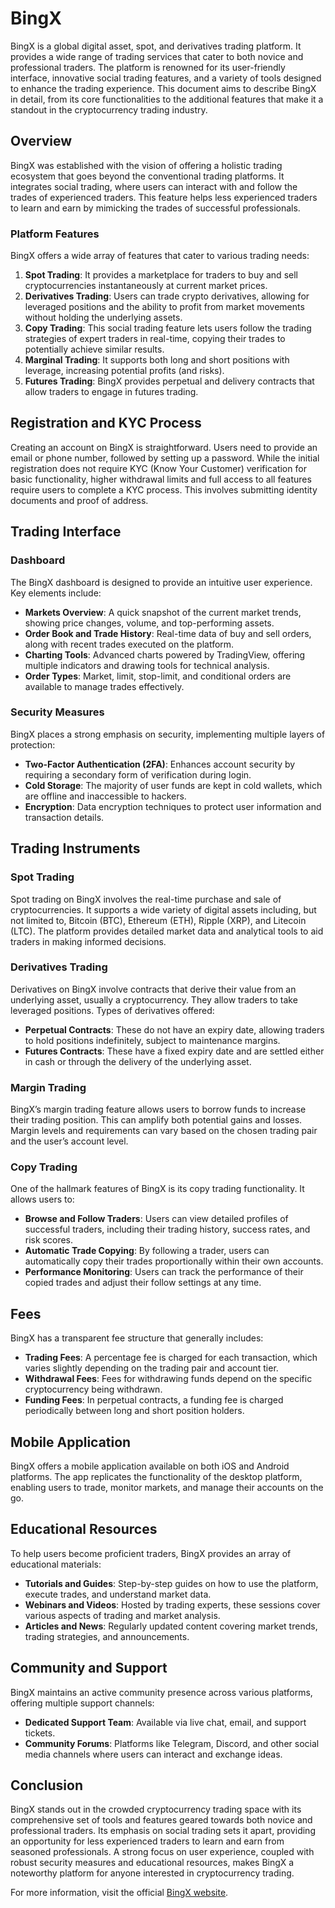 # BingX

BingX is a global digital asset, spot, and derivatives trading platform. It provides a wide range of trading services that cater to both novice and professional traders. The platform is renowned for its user-friendly interface, innovative social trading features, and a variety of tools designed to enhance the trading experience. This document aims to describe BingX in detail, from its core functionalities to the additional features that make it a standout in the cryptocurrency trading industry.

## Overview

BingX was established with the vision of offering a holistic trading ecosystem that goes beyond the conventional trading platforms. It integrates social trading, where users can interact with and follow the trades of experienced traders. This feature helps less experienced traders to learn and earn by mimicking the trades of successful professionals.

### Platform Features

BingX offers a wide array of features that cater to various trading needs:

1. **Spot Trading**: It provides a marketplace for traders to buy and sell cryptocurrencies instantaneously at current market prices.
2. **Derivatives Trading**: Users can trade crypto derivatives, allowing for leveraged positions and the ability to profit from market movements without holding the underlying assets.
3. **Copy Trading**: This social trading feature lets users follow the trading strategies of expert traders in real-time, copying their trades to potentially achieve similar results.
4. **Marginal Trading**: It supports both long and short positions with leverage, increasing potential profits (and risks).
5. **Futures Trading**: BingX provides perpetual and delivery contracts that allow traders to engage in futures trading.

## Registration and KYC Process

Creating an account on BingX is straightforward. Users need to provide an email or phone number, followed by setting up a password. While the initial registration does not require KYC (Know Your Customer) verification for basic functionality, higher withdrawal limits and full access to all features require users to complete a KYC process. This involves submitting identity documents and proof of address.

## Trading Interface

### Dashboard

The BingX dashboard is designed to provide an intuitive user experience. Key elements include:

- **Markets Overview**: A quick snapshot of the current market trends, showing price changes, volume, and top-performing assets.
- **Order Book and Trade History**: Real-time data of buy and sell orders, along with recent trades executed on the platform.
- **Charting Tools**: Advanced charts powered by TradingView, offering multiple indicators and drawing tools for technical analysis.
- **Order Types**: Market, limit, stop-limit, and conditional orders are available to manage trades effectively.

### Security Measures

BingX places a strong emphasis on security, implementing multiple layers of protection:

- **Two-Factor Authentication (2FA)**: Enhances account security by requiring a secondary form of verification during login.
- **Cold Storage**: The majority of user funds are kept in cold wallets, which are offline and inaccessible to hackers.
- **Encryption**: Data encryption techniques to protect user information and transaction details.

## Trading Instruments

### Spot Trading

Spot trading on BingX involves the real-time purchase and sale of cryptocurrencies. It supports a wide variety of digital assets including, but not limited to, Bitcoin (BTC), Ethereum (ETH), Ripple (XRP), and Litecoin (LTC). The platform provides detailed market data and analytical tools to aid traders in making informed decisions.

### Derivatives Trading

Derivatives on BingX involve contracts that derive their value from an underlying asset, usually a cryptocurrency. They allow traders to take leveraged positions. Types of derivatives offered:

- **Perpetual Contracts**: These do not have an expiry date, allowing traders to hold positions indefinitely, subject to maintenance margins.
- **Futures Contracts**: These have a fixed expiry date and are settled either in cash or through the delivery of the underlying asset.

### Margin Trading

BingX’s margin trading feature allows users to borrow funds to increase their trading position. This can amplify both potential gains and losses. Margin levels and requirements can vary based on the chosen trading pair and the user’s account level.

### Copy Trading

One of the hallmark features of BingX is its copy trading functionality. It allows users to:

- **Browse and Follow Traders**: Users can view detailed profiles of successful traders, including their trading history, success rates, and risk scores.
- **Automatic Trade Copying**: By following a trader, users can automatically copy their trades proportionally within their own accounts.
- **Performance Monitoring**: Users can track the performance of their copied trades and adjust their follow settings at any time.

## Fees

BingX has a transparent fee structure that generally includes:

- **Trading Fees**: A percentage fee is charged for each transaction, which varies slightly depending on the trading pair and account tier.
- **Withdrawal Fees**: Fees for withdrawing funds depend on the specific cryptocurrency being withdrawn.
- **Funding Fees**: In perpetual contracts, a funding fee is charged periodically between long and short position holders.

## Mobile Application

BingX offers a mobile application available on both iOS and Android platforms. The app replicates the functionality of the desktop platform, enabling users to trade, monitor markets, and manage their accounts on the go.

## Educational Resources

To help users become proficient traders, BingX provides an array of educational materials:

- **Tutorials and Guides**: Step-by-step guides on how to use the platform, execute trades, and understand market data.
- **Webinars and Videos**: Hosted by trading experts, these sessions cover various aspects of trading and market analysis.
- **Articles and News**: Regularly updated content covering market trends, trading strategies, and announcements.

## Community and Support

BingX maintains an active community presence across various platforms, offering multiple support channels:

- **Dedicated Support Team**: Available via live chat, email, and support tickets.
- **Community Forums**: Platforms like Telegram, Discord, and other social media channels where users can interact and exchange ideas.

## Conclusion

BingX stands out in the crowded cryptocurrency trading space with its comprehensive set of tools and features geared towards both novice and professional traders. Its emphasis on social trading sets it apart, providing an opportunity for less experienced traders to learn and earn from seasoned professionals. A strong focus on user experience, coupled with robust security measures and educational resources, makes BingX a noteworthy platform for anyone interested in cryptocurrency trading.

For more information, visit the official [BingX website](https://www.bingx.com).
